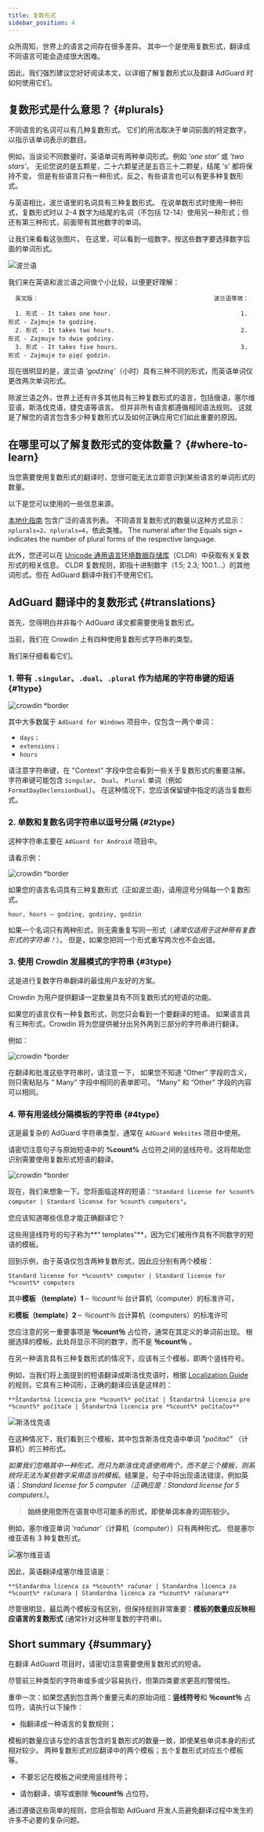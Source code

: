 ```yaml
---
title: 复数形式
sidebar_position: 4
---
```



众所周知，世界上的语言之间存在很多差异。 其中一个是使用复数形式，翻译成不同语言可能会造成很大困难。

因此，我们强烈建议您好好阅读本文，以详细了解复数形式以及翻译 AdGuard 时如何使用它们。

## 复数形式是什么意思？ {#plurals}

不同语言的名词可以有几种复数形式。 它们的用法取决于单词前面的特定数字，以指示该单词表示的数目。

例如，当谈论不同数量时，英语单词有两种单词形式。例如 *'one star'* 或 *'two stars'*。 无论您说的是五颗星，二十六颗星还是五百三十二颗星，结尾 's' 都将保持不变。 但是有些语言只有一种形式，反之，有些语言也可以有更多种复数形式。

与英语相比，波兰语里的名词具有三种复数形式。 在说单数形式时使用一种形式，复数形式时以 2-4 数字为结尾的名词（不包括 12-14）使用另一种形式；但还有第三种形式，前面带有其他数字的单词。

让我们来看看这张图片。 在这里，可以看到一组数字。按这些数字要选择数字后面的单词形式。

![波兰语](https://cdn.adtidy.org/content/Kb/ad_blocker/miscellaneous/adguard_translations/polish.png)

我们来在英语和波兰语之间做个小比较，以便更好理解：

      英文版：                                                  波兰语等效：
    
      1. 形式 - It takes one hour.                                     1. 形式 - Zajmuje to godzinę.
      2. 形式 - It takes two hours.                                    2. 形式 - Zajmuje to dwie godziny.
      3. 形式 - It takes five hours.                                   3. 形式 - Zajmuje to pięć godzin.

现在很明显的是，波兰语 *'godzinę'*（小时）具有三种不同的形式，而英语单词仅更改两次单词形式。

除波兰语之外，世界上还有许多其他具有三种复数形式的语言，包括俄语，塞尔维亚语，斯洛伐克语，捷克语等语言。 但并非所有语言都遵循相同语法规则。 这就是了解您的语言包含多少种复数形式以及如何正确应用它们如此重要的原因。

## 在哪里可以了解复数形式的变体数量？ {#where-to-learn}

当您需要使用复数形式的翻译时，您很可能无法立即意识到某些语言的单词形式的数量。

以下是您可以使用的一些信息来源。

[本地化指南](http://docs.translatehouse.org/projects/localization-guide/en/latest/l10n/pluralforms.html) 包含广泛的语言列表。 不同语言复数形式的数量以这种方式显示：`nplurals=2`、`nplurals=4`，依此类推。 The numeral after the Equals sign `=` indicates the number of plural forms of the respective language.

此外，您还可以在 [Unicode 通用语言环境数据存储库](http://www.unicode.org/cldr/charts/latest/supplemental/language_plural_rules.html#rules)（CLDR）中获取有关复数形式的相关信息。 CLDR 复数规则，即指十进制数字（1.5; 2.3; 100.1…）的其他词形式。但在 AdGuard 翻译中我们不使用它们。

## AdGuard 翻译中的复数形式 {#translations}

首先，您得明白并非每个 AdGuard 译文都需要使用复数形式。

当前，我们在 Crowdin 上有四种使用复数形式字符串的类型。

我们来仔细看看它们。

### 1. 带有 `.singular`、`.dual`、`.plural` 作为结尾的字符串键的短语 {#1type}

![crowdin *border](https://cdn.adtidy.org/public/Adguard/kb/en/plurals/dual_it.png)

其中大多数属于 `AdGuard for Windows` 项目中，仅包含一两个单词：

- `days；`
- `extensions；`
- `hours`

请注意字符串键，在 "Context" 字段中您会看到一些关于复数形式的重要注解。 字符串键可能包含 `Singular`、 `Dual`、 `Plural` 单词（例如`FormatDayDeclensionDual`）。 在这种情况下，您应该保留键中指定的适当复数形式。

### 2. 单数和复数名词字符串以逗号分隔 {#2type}

这种字符串主要在 `AdGuard for Android` 项目中。

请看示例：

![crowdin *border](https://cdn.adtidy.org/public/Adguard/kb/en/plurals/android_fr.png)

如果您的语言名词具有三种复数形式（正如波兰语)，请用逗号分隔每一个复数形式。

`hour, hours — godzinę, godziny, godzin`

如果一个名词只有两种形式，则无需重复写同一形式（*通常仅适用于这种带有复数形式的字符串！*）。 但是，如果您把同一个形式重写两次也不会出错。

### 3. 使用 Crowdin 发展模式的字符串 {#3type}

这是进行复数字符串翻译的最佳用户友好的方案。

Crowdin 为用户提供翻译一定数量具有不同复数形式的短语的功能。

如果您的语言仅有一种复数形式，则您只会看到一个要翻译的短语。 如果语言具有三种形式，Crowdin 将为您提供被分出另外两到三部分的字符串进行翻译。

例如：

![crowdin *border](https://cdn.adtidy.org/public/Adguard/kb/en/plurals/crowdin_scheme.png)

在翻译和批准这些字符串时，请注意一下， 如果您不知道 “Other” 字段的含义，则只需粘贴与 “ Many” 字段中相同的表单即可。 “Many” 和 “Other” 字段的内容可以相同。

### 4. 带有用竖线分隔模板的字符串 {#4type}

这是最复杂的 AdGuard 字符串类型，通常在 `AdGuard Websites` 项目中使用。

请密切注意句子与原始短语中的 **%count%** 占位符之间的竖线符号。这将帮助您识别需要使用复数形式短语的翻译。

![crowdin *border](https://cdn.adtidy.org/public/Adguard/kb/en/plurals/plurals_site.png)

现在，我们来想象一下。您将面临这样的短语：`"Standard license for %count% computer | Standard license for %count% computers"`。

您应该知道哪些信息才能正确翻译它？

这些用竖线符号的句子称为**“ templates”**，因为它们被用作具有不同数字的短语的模板。

回到示例，由于英语仅包含两种复数形式，因此应分别有两个模板：

`Standard license for *%count%* computer | Standard license for *%count%* computers`

其中**模板 （template）1** – *％count％* 台计算机（computer）的标准许可，

和**模板（template）2** – *％count％* 台计算机（computers）的标准许可

您应注意的另一重要事项是 **％count％** 占位符，通常在其定义的单词前出现。 根据选择的模板，此处将显示不同的数字，而不是 **％count％** 。

在另一种语言具有三种复数形式的情况下，应该有三个模板，即两个竖线符号。

例如，当我们将上面提到的短语翻译成斯洛伐克语时，根据 [Localization Guide](http://docs.translatehouse.org/projects/localization-guide/en/latest/l10n/pluralforms.html) 的规则，它具有三种词形，正确的翻译应该是这样的：

`**Štandartná licencia pre *%count%* počítač | Štandartná licencia pre *%count%* počítače | Štandartná licencia pre *%count%* počítačov**`

![斯洛伐克语](https://cdn.adtidy.org/content/Kb/ad_blocker/miscellaneous/adguard_translations/slovak.png)

在这种情况下，我们看到三个模板，其中包含斯洛伐克语中单词 *"počítač"* （计算机）的三种形式。

*如果我们忽略其中一种形式，而只为斯洛伐克语使用两个，而不是三个模板，则系统将无法为某些数字采用适当的模板*。结果是，句子中将出现语法错误，例如英语：*Standard license for 5 computer（正确应是：Standard license for 5 computers）*。
> **始终使用您所在语言中尽可能多的形式，即使单词本身的词形较少。**

例如，塞尔维亚单词 *'računar'*（计算机（computer））只有两种形式。 但是塞尔维亚语有 3 种复数形式。

![塞尔维亚语](https://cdn.adtidy.org/content/Kb/ad_blocker/miscellaneous/adguard_translations/serbian.png)

因此，英语翻译成塞尔维亚语是：

`**Standardna licenca za *%count%* računar | Standardna licenca za *%count%* računara | Standardna licenca za *%count%* računara**`

尽管很明显，最后两个模板没有区别，但保持规则非常重要：**模板的数量应反映相应语言的复数形式** (通常针对这种带复数的字符串)。

## Short summary {#summary}

在翻译 AdGuard 项目时，请密切注意需要使用复数形式的短语。

尽管前三种类型的字符串或多或少容易执行，但第四类要求更高的警惕性。

重申一次：如果您遇到包含两个重要元素的原始词组：**竖线符号**和 **％count％** 占位符，请执行以下操作：

- 指翻译成一种语言的复数规则；

模板的数量应该与您的语言包含的复数形式的数量一致，即使某些单词本身的形式相对较少。 两种复数形式对应翻译中的两个模板；五个复数形式对应五个模板等。

- 不要忘记在模板之间使用竖线符号；

- 请勿翻译，填写或删除 **％count％** 占位符。

通过遵循这些简单的规则，您将会帮助 AdGuard 开发人员避免翻译过程中发生的许多不必要的复杂问题。
